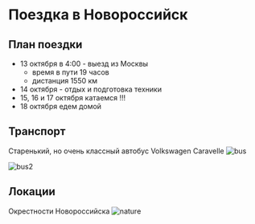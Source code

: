 # Поездка в Новороссийск
## План поездки
- 13 октября в 4:00 - выезд из Москвы
  - время в пути 19 часов
  - дистанция 1550 км
- 14 октября - отдых и подготовка техники
- 15, 16 и 17 октября катаемся !!!
- 18 октября едем домой

## Транспорт
Старенький, но очень классный автобус Volkswagen Caravelle
![bus](http://downloader.disk.yandex.ru/preview/aac94cfbdf8722b6e1ad8d7a28a61aa280af98128afecec9e037729fb063df36/6306837d/lCyD9b_IIql4Gw7c8WMZLeyH5eciWU9O5tLniVLNHD--LWzfQC1tEyf80U4YRG0ivfnbZRc4BhRs_S8Ln9YBdw%3D%3D?uid=0&filename=2021-10-13%2018-16-33.JPEG&disposition=inline&hash=&limit=0&content_type=image%2Fjpeg&owner_uid=0&tknv=v2&size=600x600)

![bus2](http://downloader.disk.yandex.ru/preview/1a82e663d91d5563cf40d1b31de1ef9c18a498f566f65e5c9d70f26d801903d3/6306863e/kLF8eURs0Eb2vz5eNDLbDiIxyNO_-eInKnvHwgkTeDxH4X-clO-QuBywxi9MORpayDol93OZrdYsDXCJsOA7UQ%3D%3D?uid=0&filename=2021-07-27%2011-48-57.JPG&disposition=inline&hash=&limit=0&content_type=image%2Fjpeg&owner_uid=0&tknv=v2&size=600x600)

## Локации
Окрестности Новороссийска
 ![nature](https://downloader.disk.yandex.ru/preview/fbb291e830a586e3e7b625f642d59496ed89f83b93701a1b1581abfc2df13440/63069faa/1EiCuT463JVzWsHacP3da0nycJ2uy5sV2DPnav8bMfBj9fjs79h5Bwr_oQ2fi8SBTVMljiwYp4k-UINp7gOk1w%3D%3D?uid=0&filename=20211017_135819.jpg&disposition=inline&hash=&limit=0&content_type=image%2Fjpeg&owner_uid=0&tknv=v2&size=600x600)
 